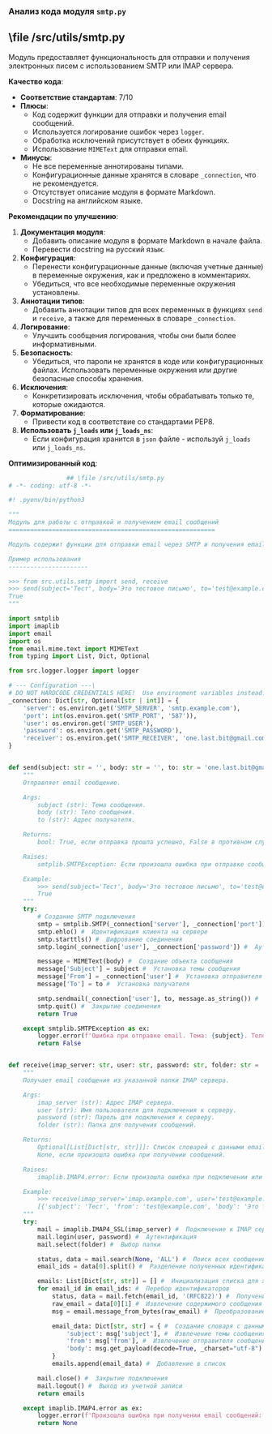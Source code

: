 ### **Анализ кода модуля `smtp.py`**

## \file /src/utils/smtp.py

Модуль предоставляет функциональность для отправки и получения электронных писем с использованием SMTP или IMAP сервера.

**Качество кода**:
- **Соответствие стандартам**: 7/10
- **Плюсы**:
  - Код содержит функции для отправки и получения email сообщений.
  - Используется логирование ошибок через `logger`.
  - Обработка исключений присутствует в обеих функциях.
  - Использование `MIMEText` для отправки email.
- **Минусы**:
  - Не все переменные аннотированы типами.
  - Конфигурационные данные хранятся в словаре `_connection`, что не рекомендуется.
  - Отсутствует описание модуля в формате Markdown.
  - Docstring на английском языке.

**Рекомендации по улучшению**:

1.  **Документация модуля**:
    - Добавить описание модуля в формате Markdown в начале файла.
    - Перевести docstring на русский язык.
2.  **Конфигурация**:
    - Перенести конфигурационные данные (включая учетные данные) в переменные окружения, как и предложено в комментариях.
    - Убедиться, что все необходимые переменные окружения установлены.
3.  **Аннотации типов**:
    - Добавить аннотации типов для всех переменных в функциях `send` и `receive`, а также для переменных в словаре `_connection`.
4.  **Логирование**:
    - Улучшить сообщения логирования, чтобы они были более информативными.
5.  **Безопасность**:
    - Убедиться, что пароли не хранятся в коде или конфигурационных файлах. Использовать переменные окружения или другие безопасные способы хранения.
6.  **Исключения**:
    - Конкретизировать исключения, чтобы обрабатывать только те, которые ожидаются.
7.  **Форматирование**:
    - Привести код в соответствие со стандартами PEP8.
8.  **Использовать `j_loads` или `j_loads_ns`**:
    - Если конфигурация хранится в `json` файле - используй `j_loads` или `j_loads_ns`.

**Оптимизированный код**:

```python
                ## \file /src/utils/smtp.py
# -*- coding: utf-8 -*-

#! .pyenv/bin/python3

"""
Модуль для работы с отправкой и получением email сообщений
=========================================================

Модуль содержит функции для отправки email через SMTP и получения email через IMAP.

Пример использования
----------------------

>>> from src.utils.smtp import send, receive
>>> send(subject='Тест', body='Это тестовое письмо', to='test@example.com')
True
"""

import smtplib
import imaplib
import email
import os
from email.mime.text import MIMEText
from typing import List, Dict, Optional

from src.logger.logger import logger

# --- Configuration ---\
# DO NOT HARDCODE CREDENTIALS HERE!  Use environment variables instead.
_connection: Dict[str, Optional[str | int]] = {
    'server': os.environ.get('SMTP_SERVER', 'smtp.example.com'),
    'port': int(os.environ.get('SMTP_PORT', '587')),
    'user': os.environ.get('SMTP_USER'),
    'password': os.environ.get('SMTP_PASSWORD'),
    'receiver': os.environ.get('SMTP_RECEIVER', 'one.last.bit@gmail.com')
}


def send(subject: str = '', body: str = '', to: str = 'one.last.bit@gmail.com') -> bool:
    """
    Отправляет email сообщение.

    Args:
        subject (str): Тема сообщения.
        body (str): Тело сообщения.
        to (str): Адрес получателя.

    Returns:
        bool: True, если отправка прошла успешно, False в противном случае.

    Raises:
        smtplib.SMTPException: Если произошла ошибка при отправке сообщения.

    Example:
        >>> send(subject='Тест', body='Это тестовое письмо', to='test@example.com')
        True
    """
    try:
        # Создание SMTP подключения
        smtp = smtplib.SMTP(_connection['server'], _connection['port']) #  Создание SMTP подключения
        smtp.ehlo() #  Идентификация клиента на сервере
        smtp.starttls() #  Шифрование соединения
        smtp.login(_connection['user'], _connection['password']) #  Аутентификация

        message = MIMEText(body) #  Создание объекта сообщения
        message['Subject'] = subject #  Установка темы сообщения
        message['From'] = _connection['user'] #  Установка отправителя
        message['To'] = to #  Установка получателя

        smtp.sendmail(_connection['user'], to, message.as_string()) #  Отправка сообщения
        smtp.quit() #  Закрытие соединения
        return True

    except smtplib.SMTPException as ex:
        logger.error(f'Ошибка при отправке email. Тема: {subject}. Тело: {body}. Ошибка: {ex}', exc_info=True) # Логирование ошибки
        return False


def receive(imap_server: str, user: str, password: str, folder: str = 'inbox') -> Optional[List[Dict[str, str]]]:
    """
    Получает email сообщения из указанной папки IMAP сервера.

    Args:
        imap_server (str): Адрес IMAP сервера.
        user (str): Имя пользователя для подключения к серверу.
        password (str): Пароль для подключения к серверу.
        folder (str): Папка для получения сообщений.

    Returns:
        Optional[List[Dict[str, str]]]: Список словарей с данными email сообщений.
        None, если произошла ошибка при получении сообщений.

    Raises:
        imaplib.IMAP4.error: Если произошла ошибка при подключении или получении сообщений.

    Example:
        >>> receive(imap_server='imap.example.com', user='test@example.com', password='password', folder='inbox')
        [{'subject': 'Тест', 'from': 'test@example.com', 'body': 'Это тестовое письмо'}]
    """
    try:
        mail = imaplib.IMAP4_SSL(imap_server) #  Подключение к IMAP серверу
        mail.login(user, password) #  Аутентификация
        mail.select(folder) #  Выбор папки

        status, data = mail.search(None, 'ALL') #  Поиск всех сообщений
        email_ids = data[0].split() #  Разделение полученных идентификаторов сообщений

        emails: List[Dict[str, str]] = [] #  Инициализация списка для хранения email сообщений
        for email_id in email_ids: #  Перебор идентификаторов
            status, data = mail.fetch(email_id, '(RFC822)') #  Получение данных сообщения
            raw_email = data[0][1] #  Извлечение содержимого сообщения
            msg = email.message_from_bytes(raw_email) #  Преобразование в объект сообщения

            email_data: Dict[str, str] = { #  Создание словаря с данными сообщения
                'subject': msg['subject'], #  Извлечение темы сообщения
                'from': msg['from'], #  Извлечение отправителя сообщения
                'body': msg.get_payload(decode=True, _charset="utf-8").decode("utf-8", "ignore")  # Декодирование тела сообщения и обработка ошибок
            }
            emails.append(email_data) #  Добавление в список

        mail.close() #  Закрытие подключения
        mail.logout() #  Выход из учетной записи
        return emails

    except imaplib.IMAP4.error as ex:
        logger.error(f'Произошла ошибка при получении email сообщений: {ex}', exc_info=True) # Логирование ошибки
        return None